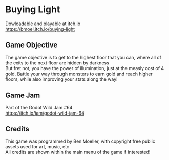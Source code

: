 # Buying Light
Dowloadable and playable at itch.io  
https://bmoel.itch.io/buying-light
## Game Objective
The game objective is to get to the highest floor that you can, where all of the exits to the next floor are hidden by darkness  
But fret not, you have the power of illumination, just at the measly cost of 4 gold. Battle your way through monsters to earn gold and reach higher floors, while also improving your stats along the way!
## Game Jam
Part of the Godot Wild Jam #64  
https://itch.io/jam/godot-wild-jam-64
## Credits
This game was programmed by Ben Moeller, with copyright free public assets used for art, music, etc  
All credits are shown within the main menu of the game if interested!

